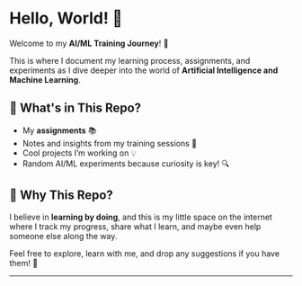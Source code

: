 # Hello, World! 🚀  

Welcome to my **AI/ML Training Journey**! 🎉  

This is where I document my learning process, assignments, and experiments as I dive deeper into the world of **Artificial Intelligence and Machine Learning**.  

## 📌 What's in This Repo?  
- My **assignments** 📚  
- Notes and insights from my training sessions 📝  
- Cool projects I’m working on 💡  
- Random AI/ML experiments because curiosity is key! 🔍  

## 🚀 Why This Repo?  
I believe in **learning by doing**, and this is my little space on the internet where I track my progress, share what I learn, and maybe even help someone else along the way.  

Feel free to explore, learn with me, and drop any suggestions if you have them! 🚀  

---
